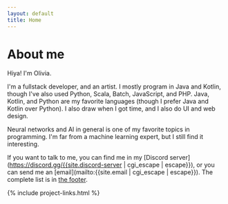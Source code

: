 ```yaml
---
layout: default
title: Home
---
```


# About me

Hiya! I'm Olivia.

I'm a fullstack developer, and an artist. I mostly program in Java and Kotlin, though I've also used Python, Scala, Batch, JavaScript, and PHP. Java, Kotlin, and Python are my favorite languages (though I prefer Java and Kotlin over Python). I also draw when I got time, and I also do UI and web design. 

Neural networks and AI in general is one of my favorite topics in programming. I'm far from a machine learning expert, but I still find it interesting.

If you want to talk to me, you can find me in my [Discord server](https://discord.gg/{{site.discord-server | cgi_escape | escape}}), or you can send me an [email](mailto:{{site.email | cgi_escape | escape}}). The complete list is in [the footer](#social-media).

{% include project-links.html %}